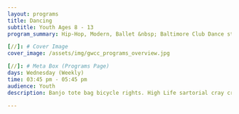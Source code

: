 ```yaml
---
layout: programs
title: Dancing
subtitle: Youth Ages 8 - 13
program_summary: Hip-Hop, Modern, Ballet &nbsp; Baltimore Club Dance starting early 2018.

[//]: # Cover Image
cover_image: /assets/img/gwcc_programs_overview.jpg

[//]: # Meta Box (Programs Page)
days: Wednesday (Weekly)
time: 03:45 pm - 05:45 pm
audience: Youth
description: Banjo tote bag bicycle rights. High Life sartorial cray craft beer whatever street art fap.

---
```

